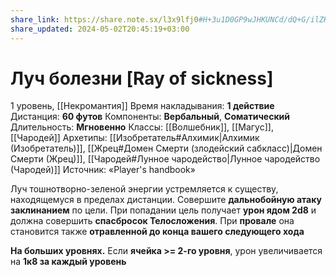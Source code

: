 ```yaml
---
share_link: https://share.note.sx/l3x9lfj0#H+3u1D0GP9wJHKUNCd/dQ+G/ilZHzijSX0tHDDwJhHM
share_updated: 2024-05-02T20:45:19+03:00
---
```

# Луч болезни [Ray of sickness]
1 уровень, [[Некромантия]]
Время накладывания: **1 действие**
Дистанция: **60 футов**
Компоненты: **Вербальный**, **Соматический**
Длительность: **Мгновенно**
Классы: [[Волшебник]], [[Магус]], [[Чародей]]
Архетипы: [[Изобретатель#Алхимик|Алхимик (Изобретатель)]], [[Жрец#Домен Смерти (злодейский сабкласс)|Домен Смерти (Жрец)]], [[Чародей#Лунное чародейство|Лунное чародейство (Чародей)]]
Источник: «Player's handbook»

Луч тошнотворно-зеленой энергии устремляется к существу, находящемуся в пределах дистанции. Совершите **дальнобойную атаку заклинанием** по цели. При попадании цель получает **урон ядом 2d8** и должна совершить **спасбросок Телосложения**. При **провале** она становится также **отравленной до конца вашего следующего хода**

**На больших уровнях.** Если **ячейка >= 2-го уровня**, урон увеличивается на **1к8 за каждый уровень**